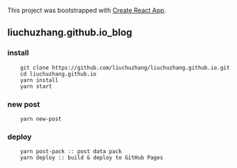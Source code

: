 This project was bootstrapped with [Create React App](https://github.com/facebook/create-react-app).

## liuchuzhang.github.io_blog

### install

```shell
    git clone https://github.com/liuchuzhang/liuchuzhang.github.io.git
    cd liuchuzhang.github.io
    yarn install 
    yarn start
```

### new post

```shell
    yarn new-post 
```

### deploy

```shell
    yarn post-pack :: post data pack
    yarn deploy :: build & deploy to GitHub Pages
```

